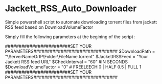 # Jackett_RSS_Auto_Downloader
Simple powershell script to automate downloading torrent files from jackett RSS feed based on DownloadVolumeFactor


Simply fill the following parameters at the begining of the script :

########################SET YOUR PARAMETERS###############################
$DownloadPath = "\\ServerNameOrIP\Folder\FileName.torrent"
$JackettRSSFeed = "Your Jackett RSS feed URL"
$CheckInterval = "60" #IN SECONDS
$DownloadVolumeFactor = "0" # FREELEECH 0 | HALF 0.5 | FULL 1
########################SET YOUR PARAMETERS###############################
